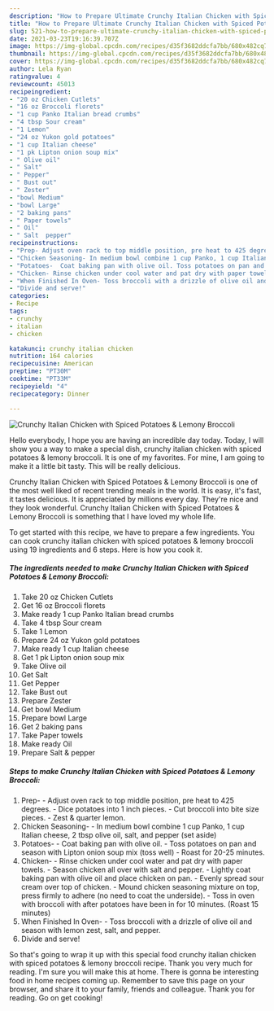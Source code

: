 ```yaml
---
description: "How to Prepare Ultimate Crunchy Italian Chicken with Spiced Potatoes &amp;amp; Lemony Broccoli"
title: "How to Prepare Ultimate Crunchy Italian Chicken with Spiced Potatoes &amp;amp; Lemony Broccoli"
slug: 521-how-to-prepare-ultimate-crunchy-italian-chicken-with-spiced-potatoes-and-amp-lemony-broccoli
date: 2021-03-23T19:16:39.707Z
image: https://img-global.cpcdn.com/recipes/d35f3682ddcfa7bb/680x482cq70/crunchy-italian-chicken-with-spiced-potatoes-lemony-broccoli-recipe-main-photo.jpg
thumbnail: https://img-global.cpcdn.com/recipes/d35f3682ddcfa7bb/680x482cq70/crunchy-italian-chicken-with-spiced-potatoes-lemony-broccoli-recipe-main-photo.jpg
cover: https://img-global.cpcdn.com/recipes/d35f3682ddcfa7bb/680x482cq70/crunchy-italian-chicken-with-spiced-potatoes-lemony-broccoli-recipe-main-photo.jpg
author: Lela Ryan
ratingvalue: 4
reviewcount: 45013
recipeingredient:
- "20 oz Chicken Cutlets"
- "16 oz Broccoli florets"
- "1 cup Panko Italian bread crumbs"
- "4 tbsp Sour cream"
- "1 Lemon"
- "24 oz Yukon gold potatoes"
- "1 cup Italian cheese"
- "1 pk Lipton onion soup mix"
- " Olive oil"
- " Salt"
- " Pepper"
- " Bust out"
- " Zester"
- "bowl Medium"
- "bowl Large"
- "2 baking pans"
- " Paper towels"
- " Oil"
- " Salt  pepper"
recipeinstructions:
- "Prep- Adjust oven rack to top middle position, pre heat to 425 degrees. Dice potatoes into 1 inch pieces. Cut broccoli into bite size pieces. Zest &amp; quarter lemon."
- "Chicken Seasoning- In medium bowl combine 1 cup Panko, 1 cup Italian cheese, 2 tbsp olive oil, salt, and pepper (set aside)"
- "Potatoes-  Coat baking pan with olive oil. Toss potatoes on pan and season with Lipton onion soup mix (toss well) Roast for 20-25 minutes."
- "Chicken- Rinse chicken under cool water and pat dry with paper towels. Season chicken all over with salt and pepper.  Lightly coat baking pan with olive oil and place chicken on pan. Evenly spread sour cream over top of chicken. Mound chicken seasoning mixture on top, press firmly to adhere (no need to coat the underside). Toss in oven with broccoli with after potatoes have been in for 10 minutes. (Roast 15 minutes)"
- "When Finished In Oven- Toss broccoli with a drizzle of olive oil and season with lemon zest, salt, and pepper."
- "Divide and serve!"
categories:
- Recipe
tags:
- crunchy
- italian
- chicken

katakunci: crunchy italian chicken 
nutrition: 164 calories
recipecuisine: American
preptime: "PT30M"
cooktime: "PT33M"
recipeyield: "4"
recipecategory: Dinner

---
```



![Crunchy Italian Chicken with Spiced Potatoes &amp; Lemony Broccoli](https://img-global.cpcdn.com/recipes/d35f3682ddcfa7bb/680x482cq70/crunchy-italian-chicken-with-spiced-potatoes-lemony-broccoli-recipe-main-photo.jpg)

Hello everybody, I hope you are having an incredible day today. Today, I will show you a way to make a special dish, crunchy italian chicken with spiced potatoes &amp; lemony broccoli. It is one of my favorites. For mine, I am going to make it a little bit tasty. This will be really delicious.

Crunchy Italian Chicken with Spiced Potatoes &amp; Lemony Broccoli is one of the most well liked of recent trending meals in the world. It is easy, it's fast, it tastes delicious. It is appreciated by millions every day. They're nice and they look wonderful. Crunchy Italian Chicken with Spiced Potatoes &amp; Lemony Broccoli is something that I have loved my whole life.




To get started with this recipe, we have to prepare a few ingredients. You can cook crunchy italian chicken with spiced potatoes &amp; lemony broccoli using 19 ingredients and 6 steps. Here is how you cook it.

<!--inarticleads1-->

##### The ingredients needed to make Crunchy Italian Chicken with Spiced Potatoes &amp; Lemony Broccoli:

1. Take 20 oz Chicken Cutlets
1. Get 16 oz Broccoli florets
1. Make ready 1 cup Panko Italian bread crumbs
1. Take 4 tbsp Sour cream
1. Take 1 Lemon
1. Prepare 24 oz Yukon gold potatoes
1. Make ready 1 cup Italian cheese
1. Get 1 pk Lipton onion soup mix
1. Take  Olive oil
1. Get  Salt
1. Get  Pepper
1. Take  Bust out
1. Prepare  Zester
1. Get bowl Medium
1. Prepare bowl Large
1. Get 2 baking pans
1. Take  Paper towels
1. Make ready  Oil
1. Prepare  Salt &amp; pepper




<!--inarticleads2-->

##### Steps to make Crunchy Italian Chicken with Spiced Potatoes &amp; Lemony Broccoli:

1. Prep- - Adjust oven rack to top middle position, pre heat to 425 degrees. - Dice potatoes into 1 inch pieces. - Cut broccoli into bite size pieces. - Zest &amp; quarter lemon.
1. Chicken Seasoning- - In medium bowl combine 1 cup Panko, 1 cup Italian cheese, 2 tbsp olive oil, salt, and pepper (set aside)
1. Potatoes-  - Coat baking pan with olive oil. - Toss potatoes on pan and season with Lipton onion soup mix (toss well) - Roast for 20-25 minutes.
1. Chicken- - Rinse chicken under cool water and pat dry with paper towels. - Season chicken all over with salt and pepper.  - Lightly coat baking pan with olive oil and place chicken on pan. - Evenly spread sour cream over top of chicken. - Mound chicken seasoning mixture on top, press firmly to adhere (no need to coat the underside). - Toss in oven with broccoli with after potatoes have been in for 10 minutes. (Roast 15 minutes)
1. When Finished In Oven- - Toss broccoli with a drizzle of olive oil and season with lemon zest, salt, and pepper.
1. Divide and serve!




So that's going to wrap it up with this special food crunchy italian chicken with spiced potatoes &amp; lemony broccoli recipe. Thank you very much for reading. I'm sure you will make this at home. There is gonna be interesting food in home recipes coming up. Remember to save this page on your browser, and share it to your family, friends and colleague. Thank you for reading. Go on get cooking!
